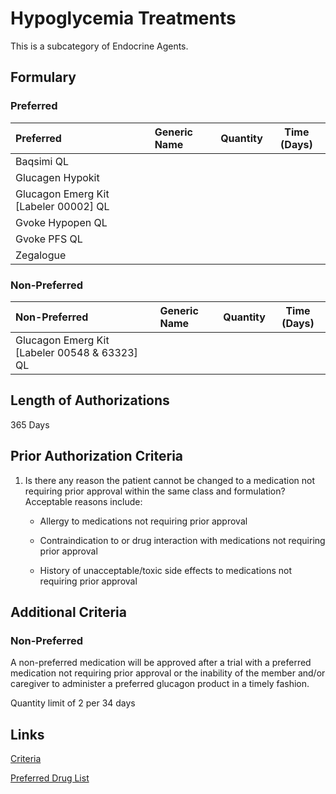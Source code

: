 # Hypoglycemia Treatments

This is a subcategory of Endocrine Agents.

## Formulary

### Preferred

| Preferred                             | Generic Name | Quantity | Time (Days) |
| :------------------------------------ | :----------- | :------: | :---------: |
| Baqsimi QL                            |              |          |             |
| Glucagen Hypokit                      |              |          |             |
| Glucagon Emerg Kit [Labeler 00002] QL |              |          |             |
| Gvoke Hypopen QL                      |              |          |             |
| Gvoke PFS QL                          |              |          |             |
| Zegalogue                             |              |          |             |

### Non-Preferred

| Non-Preferred                                 | Generic Name | Quantity | Time (Days) |
| :-------------------------------------------- | :----------- | :------: | :---------: |
| Glucagon Emerg Kit [Labeler 00548 & 63323] QL |              |          |             |

## Length of Authorizations

365 Days

## Prior Authorization Criteria

1. Is there any reason the patient cannot be changed to a medication not requiring prior approval within the same class and formulation? Acceptable reasons include:

    - Allergy to medications not requiring prior approval

    - Contraindication to or drug interaction with medications not requiring prior approval

    - History of unacceptable/toxic side effects to medications not requiring prior approval

## Additional Criteria
### Non-Preferred

A non-preferred medication will be approved after a trial with a preferred medication not requiring prior approval or the inability of the member and/or caregiver to administer a preferred glucagon product in a timely fashion.

Quantity limit of 2 per 34 days

## Links

[Criteria](https://pharmacy.medicaid.ohio.gov/sites/default/files/20221001_UPDL_Criteria_APPROVED.pdf#page=49)

[Preferred Drug List](https://pharmacy.medicaid.ohio.gov/sites/default/files/20221001_UPDL_APPROVED_.pdf#page=19)
